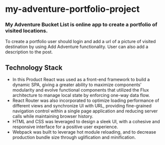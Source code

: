 # my-adventure-portfolio-project

### My Adventure Bucket List is online app to create a portfolio of visited locations.

To create a portfolio user should login and add a url of a picture of visited destination by using Add Adventure functionality. 
User can also add a description to the post. 

## Technology Stack

- In this Product React was used as a front-end framework to build a dynamic SPA, giving a greater ability to maximize components’ modularity and evolve functional components that utilized the Flux architecture to manage local state by enforcing one-way data flow.
- React Router was also incorporated to optimize loading performance of different views and synchronize UI with URL, providing fine-grained navigation control within a single page application and reducing server calls while maintaining browser history. 
- HTML and CSS was leveraged to design a sleek UI, with a cohesive and responsive interface for a positive user experience.
- Webpack was built to leverage hot module reloading, and to decrease production bundle size through uglification and minification.
